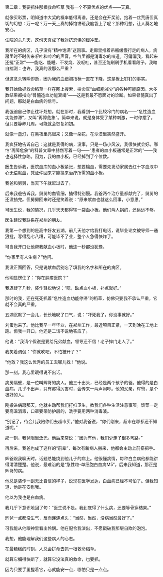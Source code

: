 第二章：我要抓住那根救命稻草
我有一个不算优点的优点——天真。

就像买彩票，明知道中大奖的概率低得离谱，还是会在开奖前，抱着一丝荒唐但真切的幻想：万一呢？万一天上真的掉馅饼砸我脑袋上了呢？那种幻想，让人莫名地安心。

住院的头几天，这份天真成了我对抗恐惧的缓冲垫。

我所在的病区，几乎没有“精神饱满”这回事。走廊里推着吊瓶缓慢行走的病人，病房里时不时传来呕吐和呻吟的声音，空气里都是消毒水的味道。可偏偏我，看起来还挺“正常”——能吃、能睡、不发烧、没呕吐，甚至还能刷刷手机看看段子。我暗自揣测：也许，我真的没那么严重？

但这念头转瞬即逝，因为我的血细胞指标一直在下降，这是板上钉钉的事实。

我开始像抓救命稻草一样在网上搜索，拼命查“血细胞减少”的各种可能原因。大多数结果都指向“骨髓造血功能衰竭”——这是我最不愿面对的诊断。如果骨髓真出了问题，那就是白血病的信号。

我强迫自己停止往坏处想。就在那时，我看到一个比较冷门的病名——“急性造血功能停滞”，又叫“再障危象”。简单来说，就是身体受了某种刺激，一时停摆了，但只要静养几周，可能就会恢复如初。

就像一盏灯，在黑夜里亮起来；又像一朵花，在沙漠里突然盛开。

我疯狂地告诉自己：这就是我得的病，没事，只是一场小风波，我很快就会好。哪怕“再障危象”的科普文章中赫然写着一句——“患者的血小板通常是正常的”——我也选择性忽略。因为，我的血小板，已经掉到了个位数。

医生告诉我，医院血库的血小板紧张，想要输血，需要先发动家属去红十字血液中心无偿献血，凭证件回来才能换来治疗所需的血小板。

我爸和舅舅，当天下午就赶过去了。

后来我爸告诉我，舅舅的血管细，抽得特别慢。我爸两个治疗量都献完了，舅舅的还没抽完。但舅舅回来时还是笑着说：“原来献血也就这么回事，小意思。”

可医生说，我的情况，几乎天天都得输一袋血小板。他们两人捐的，还远远不够。

医生建议我联系在郑州的朋友。

我第一个想到的是高中好友五湖。前几天他才给我打电话，说毕业论文被导师一通狠批，写得乱七八糟，可能毕不了业，整个人急得快炸了。

可当我开口让他帮我献血小板时，他连一秒都没犹豫。

“你家里有人生病？”他问。

我没正面回答，只是说献血后别忘了填我的名字和所在的病区。

他明显愣住了：“你在肿瘤医院？”

我迟疑了几秒，装作轻松地说：“嗯，缺点血小板，补点就好。”

那时的我，还在死死抓着“急性造血功能停滞”的稻草，仿佛只要我不承认严重，它就不会真的严重。

五湖沉默了一会儿，长长地叹了口气，说：“吓死我了，你没事就好。”

刘蛋也来了。他比我早一年毕业，在郑州工作，最近项目正紧，一天到晚在工地上跑。但我一开口，他还是二话不说地答应了。

他说：“我请个假说是要给兄弟献血，领导还不信！老子摔门走人了。”

我笑着调侃：“你就吹吧，不怕被开了？”

“他敢？我这么优秀的员工去哪儿找！”他说。

那一刻，我心里暖得说不出话。

病房隔壁，是一位叫辉哥的病人。他三十出头，已经是两个孩子的爸。他得的是白血病，几乎不出声，只有疼得厉害时，会传来一两声闷哼。他的父亲，辉爸，是个极好的人。

刚搬进病房那天，他就主动帮我们打扫卫生，教我们各种生活注意事项。饭菜一定要高温消毒，口罩要带防护层的，洗手要用两种消毒液。

“别记了，待会儿我陪你们去超市买。”他对我爸说，“你们刚来，超市在哪都还不知道呢。”

那一刻，我爸眼里泛光。他后来常说：“因为有他，我们少走了很多弯路。”

再后来，我爸也成了这样的“前辈”，每次有新病人搬来，他都会主动上前搭把手。

辉爸跟我聊天时，话题总能绕到他儿子的病上。他很懂病情，每种白血病他都能讲得清清楚楚。他说，最难治的是“急性粒-单细胞白血病M5”，后来我知道，那正是辉哥的病。

他总是装作一副无比自信的样子，说现在医学发达，白血病已经不可怕了。但我知道，他是在安慰我。

他以为我也是白血病。

我几乎下意识地回了句：“医生说不是。我到底得了什么病，还要等骨穿结果。”

辉爸一点都没生气，反而连连点头：“当然，当然，没病当然最好了。”

可我能从他眼神里看出怜悯。他在配合我演出，不愿戳破我那层自欺的泡泡。

我想，他能理解我们这些病人的心态。

在最糟糕的时刻，人总会拼命去抓一根救命稻草。

就算它细得快断了，就算它没法真的救命，也要抓。

因为只要手里握着它，心就能安一点，哪怕只是一点点。
